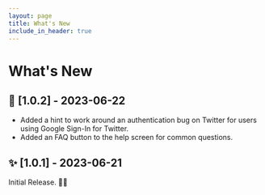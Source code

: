 ```yaml
---
layout: page
title: What's New
include_in_header: true
---
```


# What's New


## 🐞 [1.0.2] - 2023-06-22

- Added a hint to work around an authentication bug on Twitter for users using Google Sign-In for Twitter.
- Added an FAQ button to the help screen for common questions.


## ✨ [1.0.1] - 2023-06-21

Initial Release. 🚀🎉

